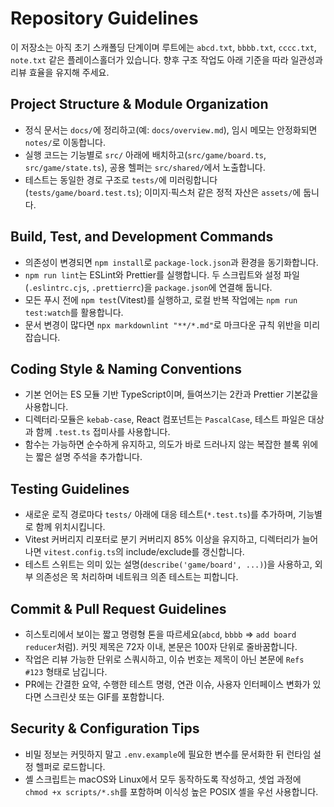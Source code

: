 # Repository Guidelines

이 저장소는 아직 초기 스캐폴딩 단계이며 루트에는 `abcd.txt`, `bbbb.txt`, `cccc.txt`, `note.txt` 같은 플레이스홀더가 있습니다. 향후 구조 작업도 아래 기준을 따라 일관성과 리뷰 효율을 유지해 주세요.

## Project Structure & Module Organization
- 정식 문서는 `docs/`에 정리하고(예: `docs/overview.md`), 임시 메모는 안정화되면 `notes/`로 이동합니다.
- 실행 코드는 기능별로 `src/` 아래에 배치하고(`src/game/board.ts`, `src/game/state.ts`), 공용 헬퍼는 `src/shared/`에서 노출합니다.
- 테스트는 동일한 경로 구조로 `tests/`에 미러링합니다(`tests/game/board.test.ts`); 이미지·픽스처 같은 정적 자산은 `assets/`에 둡니다.

## Build, Test, and Development Commands
- 의존성이 변경되면 `npm install`로 `package-lock.json`과 환경을 동기화합니다.
- `npm run lint`는 ESLint와 Prettier를 실행합니다. 두 스크립트와 설정 파일(`.eslintrc.cjs`, `.prettierrc`)을 `package.json`에 연결해 둡니다.
- 모든 푸시 전에 `npm test`(Vitest)를 실행하고, 로컬 반복 작업에는 `npm run test:watch`를 활용합니다.
- 문서 변경이 많다면 `npx markdownlint "**/*.md"`로 마크다운 규칙 위반을 미리 잡습니다.

## Coding Style & Naming Conventions
- 기본 언어는 ES 모듈 기반 TypeScript이며, 들여쓰기는 2칸과 Prettier 기본값을 사용합니다.
- 디렉터리·모듈은 `kebab-case`, React 컴포넌트는 `PascalCase`, 테스트 파일은 대상과 함께 `.test.ts` 접미사를 사용합니다.
- 함수는 가능하면 순수하게 유지하고, 의도가 바로 드러나지 않는 복잡한 블록 위에는 짧은 설명 주석을 추가합니다.

## Testing Guidelines
- 새로운 로직 경로마다 `tests/` 아래에 대응 테스트(`*.test.ts`)를 추가하며, 기능별로 함께 위치시킵니다.
- Vitest 커버리지 리포터로 분기 커버리지 85% 이상을 유지하고, 디렉터리가 늘어나면 `vitest.config.ts`의 include/exclude를 갱신합니다.
- 테스트 스위트는 의미 있는 설명(`describe('game/board', ...)`)을 사용하고, 외부 의존성은 목 처리하며 네트워크 의존 테스트는 피합니다.

## Commit & Pull Request Guidelines
- 히스토리에서 보이는 짧고 명령형 톤을 따르세요(`abcd`, `bbbb` ⇒ `add board reducer`처럼). 커밋 제목은 72자 이내, 본문은 100자 단위로 줄바꿈합니다.
- 작업은 리뷰 가능한 단위로 스쿼시하고, 이슈 번호는 제목이 아닌 본문에 `Refs #123` 형태로 남깁니다.
- PR에는 간결한 요약, 수행한 테스트 명령, 연관 이슈, 사용자 인터페이스 변화가 있다면 스크린샷 또는 GIF를 포함합니다.

## Security & Configuration Tips
- 비밀 정보는 커밋하지 말고 `.env.example`에 필요한 변수를 문서화한 뒤 런타임 설정 헬퍼로 로드합니다.
- 셸 스크립트는 macOS와 Linux에서 모두 동작하도록 작성하고, 셋업 과정에 `chmod +x scripts/*.sh`를 포함하며 이식성 높은 POSIX 셸을 우선 사용합니다.

